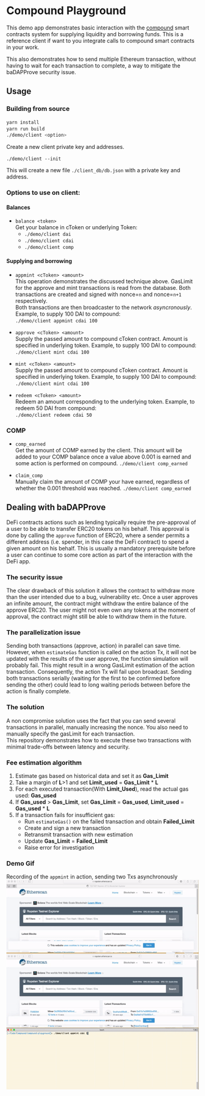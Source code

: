 # Compound Playground

This demo app demonstrates basic interaction with the [compound](https://compound.finance) smart contracts system for supplying liquidity and borrowing funds.
This is a reference client if want to you integrate calls to compound smart contracts in your work.

This also demonstrates how to send multiple Ethereum transaction, without having to wait for each transaction to complete, a way to mitigate the baDAPProve security issue.

## Usage

### Building from source

```sh
yarn install
yarn run build
./demo/client <option>
```

Create a new client private key and addresses.

```
./demo/client --init
```

This will create a new file `./client_db/db.json` with a private key and address.

### Options to use on client:

#### Balances

- `balance <token>`  
  Get your balance in cToken or underlying Token:
  - `./demo/client dai`
  - `./demo/client cdai`
  - `./demo/client comp`

#### Supplying and borrowing

- `appmint <cToken> <amount>`  
  This operation demonstrates the discussed technique above. GasLimit for the approve and mint transactions is read from the database. Both transactions are created and signed with nonce=`n` and nonce=`n+1` respectively.  
  Both transactions are then broadcaster to the network _asyncronously_.  
  Example, to supply 100 DAI to compound:  
  `./demo/client appmint cdai 100`

- `approve <cToken> <amount>`  
  Supply the passed amount to compound cToken contract. Amount is specified in underlying token.
  Example, to supply 100 DAI to compound:  
  `./demo/client mint cdai 100`

- `mint <cToken> <amount>`  
  Supply the passed amount to compound cToken contract. Amount is specified in underlying token.
  Example, to supply 100 DAI to compound:  
  `./demo/client mint cdai 100`

- `redeem <cToken> <amount>`  
  Redeem an amount corresponding to the underlying token.
  Example, to redeem 50 DAI from compound:  
  `./demo/client redeem cdai 50`

### COMP

- `comp_earned`  
  Get the amount of COMP earned by the client. This amount will be added to your COMP balance once a value above 0.001 is earned and some action is performed on compound.
  `./demo/client comp_earned`

- `claim_comp`  
  Manually claim the amount of COMP your have earned, regardless of whether the 0.001 threshold was reached.
  `./demo/client comp_earned`

## Dealing with baDAPProve

DeFi contracts actions such as lending typically require the pre-approval of a user to be able to transfer ERC20 tokens on his behalf.
This approval is done by calling the `approve` function of ERC20, where a sender permits a different address (i.e. spender, in this case the DeFi contract) to spend a given amount on his behalf.
This is usually a mandatory prerequisite before a user can continue to some core action as part of the interaction with the DeFi app.

### The security issue

The clear drawback of this solution it allows the contract to withdraw more than the user intended due to a bug, vulnerability etc.
Once a user approves an infinite amount, the contract might withdraw the entire balance of the approve ERC20.
The user might not even own any tokens at the moment of approval, the contract might still be able to withdraw them in the future.

### The parallelization issue

Sending both transactions (approve, action) in parallel can save time. However, when `estimateGas` function is called on the action Tx, it will not be updated with the results of the user approve, the function simulation will probably fail.
This might result in a wrong GasLimit estimation of the action transaction.
Consequently, the action Tx will fail upon broadcast.
Sending both transactions serially (waiting for the first to be confirmed before sending the other) could lead to long waiting periods between before the action is finally complete.

### The solution

A non compromise solution uses the fact that you can send several transactions in parallel, manually increasing the nonce.
You also need to manually specify the gasLimit for each transaction.  
This repository demonstrates how to execute these two transactions with minimal trade-offs between latency and security.

### Fee estimation algorithm

1. Estimate gas based on historical data and set it as **Gas_Limit**
2. Take a margin of **L**>1 and set **Limit_used** = **Gas_Limit** \* **L**
3. For each executed transaction(With **Limit_Used**), read the actual gas used: **Gas_used**
4. If **Gas_used** > **Gas_Limit**, set **Gas_Limit** = **Gas_used**, **Limit_used** = **Gas_used** \* **L**
5. If a transaction fails for insufficient gas:
   - Run `estimateGas()` on the failed transaction and obtain **Failed_Limit**
   - Create and sign a new transaction
   - Retransmit transaction with new estimation
   - Update **Gas_Limit** = **Failed_Limit**
   - Raise error for investigation

### Demo Gif

Recording of the `appmint` in action, sending two Txs asynchronously  
![demo](./assets/demo.gif)
